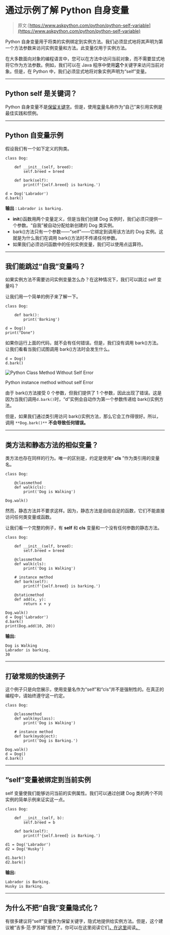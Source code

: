 # 通过示例了解 Python 自身变量

> 原文:[https://www.askpython.com/python/python-self-variable](https://www.askpython.com/python/python-self-variable)

Python 自身变量用于将类的实例绑定到实例方法。我们必须显式地将其声明为第一个方法参数来访问实例变量和方法。此变量仅用于实例方法。

在大多数面向对象的编程语言中，您可以在方法中访问当前对象，而不需要显式地将它作为方法参数。例如，我们可以在 Java 程序中使用**这个**关键字来访问当前对象。但是，在 Python 中，我们必须显式地将对象实例声明为“self”变量。

* * *

## Python self 是关键词？

Python 自身变量不是[保留关键字](https://www.askpython.com/python/python-keywords)。但是，使用[变量](https://www.askpython.com/python/python-variables)名称作为“自己”来引用实例是最佳实践和惯例。

* * *

## Python 自变量示例

假设我们有一个如下定义的狗类。

```
class Dog:

    def __init__(self, breed):
        self.breed = breed

    def bark(self):
        print(f'{self.breed} is barking.')

d = Dog('Labrador')
d.bark()

```

**输出** : `Labrador is barking.`

*   __init__()函数用两个变量定义，但是当我们创建 Dog 实例时，我们必须只提供一个参数。“自我”被自动分配给新创建的 Dog 类实例。
*   bark()方法只有一个参数——“self”——它绑定到调用该方法的 Dog 实例。这就是为什么我们在调用 bark()方法时不传递任何参数。
*   如果我们必须访问函数中的任何实例变量，我们可以使用点运算符。

* * *

## 我们能跳过“自我”变量吗？

如果实例方法不需要访问实例变量怎么办？在这种情况下，我们可以跳过 self 变量吗？

让我们用一个简单的例子来了解一下。

```
class Dog:

    def bark():
        print('Barking')

d = Dog()
print("Done")

```

如果你运行上面的代码，就不会有任何错误。但是，我们没有调用 bark()方法。让我们看看当我们试图调用 bark()方法时会发生什么。

```
d = Dog()
d.bark()

```

![Python Class Method Without Self Error](../Images/69b1478114639237e5ce8e44026fb645.png)

Python instance method without self Error

由于 bark()方法接受 0 个参数，但我们提供了 1 个参数，因此出现了错误。这是因为当我们调用`d.bark()`时，“d”实例会自动作为第一个参数传递给 bark()实例方法。

但是，如果我们通过类引用访问 bark()实例方法，那么它会工作得很好。所以，调用 `**Dog.bark()**` **不会导致任何错误。**

* * *

## 类方法和静态方法的相似变量？

类方法也存在同样的行为。唯一的区别是，约定是使用“ **cls** ”作为类引用的变量名。

```
class Dog:

    @classmethod
    def walk(cls):
        print('Dog is Walking')

Dog.walk()

```

然而，静态方法并不要求这样。因为，静态方法是自给自足的函数，它们不能直接访问任何类变量或函数。

让我们看一个完整的例子，有 **self** 和 **cls** 变量和一个没有任何参数的静态方法。

```
class Dog:

    def __init__(self, breed):
        self.breed = breed

    @classmethod
    def walk(cls):
        print('Dog is Walking')

    # instance method
    def bark(self):
        print(f'{self.breed} is barking.')

    @staticmethod
    def add(x, y):
        return x + y

Dog.walk()
d = Dog('Labrador')
d.bark()
print(Dog.add(10, 20))

```

**输出:**

```
Dog is Walking
Labrador is barking.
30

```

* * *

## 打破常规的快速例子

这个例子只是向您展示，使用变量名作为“self”和“cls”并不是强制性的。在真正的编程中，请始终遵守这一约定。

```
class Dog:

    @classmethod
    def walk(myclass):
        print('Dog is Walking')

    # instance method
    def bark(myobject):
        print('Dog is Barking.')

Dog.walk()
d = Dog()
d.bark()

```

* * *

## “self”变量被绑定到当前实例

self 变量使我们能够访问当前的实例属性。我们可以通过创建 Dog 类的两个不同实例的简单示例来证实这一点。

```
class Dog:

    def __init__(self, b):
        self.breed = b

    def bark(self):
        print(f'{self.breed} is Barking.')

d1 = Dog('Labrador')
d2 = Dog('Husky')

d1.bark()
d2.bark()

```

**输出:**

```
Labrador is Barking.
Husky is Barking.

```

* * *

## 为什么不把“自我”变量隐式化？

有很多建议将“self”变量作为保留关键字，隐式地提供给实例方法。但是，这个建议被“吉多·范·罗苏姆”拒绝了。你可以在这里阅读它们[，在这里](https://www.artima.com/weblogs/viewpost.jsp?thread=239003)阅读[。](https://neopythonic.blogspot.com/2008/10/why-explicit-self-has-to-stay.html)